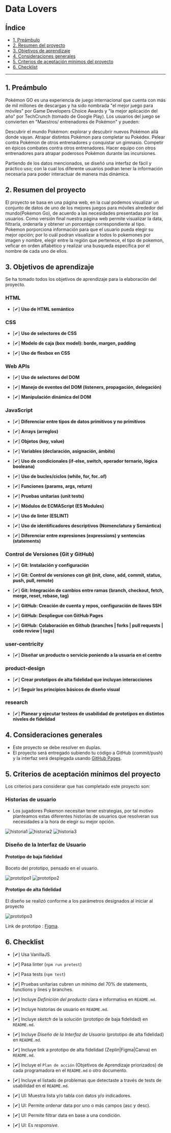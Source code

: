 # Data Lovers

## Índice

* [1. Preámbulo](#1-preámbulo)
* [2. Resumen del proyecto](#2-resumen-del-proyecto)
* [3. Objetivos de aprendizaje](#3-objetivos-de-aprendizaje)
* [4. Consideraciones generales](#4-consideraciones-generales)
* [5. Criterios de aceptación mínimos del proyecto](#5-criterios-de-aceptación-mínimos-del-proyecto)
* [6. Checklist](#6-checklist)

***

## 1. Preámbulo

Pokémon GO es una experiencia de juego internacional que cuenta con más de mil millones de descargas y ha sido nombrada "el mejor juego para móviles" por Game Developers Choice Awards y "la mejor aplicación del año" por TechCrunch (tomado de Google Play). Los usuarios del juego se convierten en "Maestros/ entrenadores de Pokémon" y pueden:

Descubrir el mundo Pokémon: explorar y descubrir nuevos Pokémon allá donde vayan.
Atrapar distintos Pokémon para completar su Pokédex.
Pelear contra Pokémon de otros entrenadores y conquistar un gimnasio.
Competir en épicos combates contra otros entrenadores.
Hacer equipo con otros entrenadores para atrapar poderosos Pokémon durante las incursiones.

Partiendo de los datos mencionados, se diseñó una interfaz de fácil y práctico uso; con la cual los diferente usuarios podran tener la información necesaria para poder interactuar de manera más dinámica.
## 2. Resumen del proyecto

El proyecto se basa en una página web, en la cual podemos visualizar un conjunto de datos de uno de los mejores juegos para móviles alrededor del mundo(Pokemon Go), de acuerdo a las necesidades presentadas por los usuarios.
Como versión final nuestra página web permite visualizar la data, filtrarla, ordenarla y obtener un porcentaje correspondiente al tipo.
Pokemon porporciona información para que el usuario pueda elegir su mejor opción; por lo cuál podran visualizar a todos lo pokemones por imagen y nombre, elegir entre la región que pertenece, el tipo de pokemon, veficar en orden alfabético y realizar una busqueda específica por el nombre de cada uno de ellos.
## 3. Objetivos de aprendizaje   

Se ha tomado todos los objetivos de aprendizaje para la elaboración del proyecto.

### HTML

- [✔] **Uso de HTML semántico**
### CSS

- [✔] **Uso de selectores de CSS**

- [✔] **Modelo de caja (box model): borde, margen, padding**

- [✔] **Uso de flexbox en CSS**
### Web APIs

- [✔] **Uso de selectores del DOM**

- [✔] **Manejo de eventos del DOM (listeners, propagación, delegación)**

- [✔] **Manipulación dinámica del DOM**
### JavaScript

- [✔] **Diferenciar entre tipos de datos primitivos y no primitivos**

- [✔] **Arrays (arreglos)**

- [✔] **Objetos (key, value)**

- [✔] **Variables (declaración, asignación, ámbito)**

- [✔] **Uso de condicionales (if-else, switch, operador ternario, lógica booleana)**

- [✔] **Uso de bucles/ciclos (while, for, for..of)**

- [✔] **Funciones (params, args, return)**

- [✔] **Pruebas unitarias (unit tests)**

- [✔] **Módulos de ECMAScript (ES Modules)**

- [✔] **Uso de linter (ESLINT)**

- [✔] **Uso de identificadores descriptivos (Nomenclatura y Semántica)**

- [✔] **Diferenciar entre expresiones (expressions) y sentencias (statements)**

### Control de Versiones (Git y GitHub)

- [✔] **Git: Instalación y configuración**

- [✔] **Git: Control de versiones con git (init, clone, add, commit, status, push, pull, remote)**

- [✔] **Git: Integración de cambios entre ramas (branch, checkout, fetch, merge, reset, rebase, tag)**

- [✔] **GitHub: Creación de cuenta y repos, configuración de llaves SSH**

- [✔] **GitHub: Despliegue con GitHub Pages**

- [✔] **GitHub: Colaboración en Github (branches | forks | pull requests | code review | tags)**

### user-centricity

- [✔] **Diseñar un producto o servicio poniendo a la usuaria en el centro**

### product-design

- [✔] **Crear prototipos de alta fidelidad que incluyan interacciones**

- [✔] **Seguir los principios básicos de diseño visual**

### research

- [✔] **Planear y ejecutar testeos de usabilidad de prototipos en distintos niveles de fidelidad**

## 4. Consideraciones generales

* Este proyecto se debe resolver en duplas.
* El proyecto será entregado subiendo tu código a GitHub (commit/push) y la
  interfaz será desplegada usando [GitHub Pages](https://pages.github.com/).

## 5. Criterios de aceptación mínimos del proyecto

Los criterios para considerar que has completado este proyecto son:
### Historias de usuario

* Los jugadores Pokemon necesitan tener estrategias, por tal motivo planteamos estas diferentes historias de usuarios que resolveran sus necesidades a la hora de elegir su mejor opción.

![historia1](historia1.png)
![historia2](historia2.png)
![historia3](historia3.png)

### Diseño de la Interfaz de Usuario

#### Prototipo de baja fidelidad

Boceto del prototipo, pensado en el usuario.

![prototipo1](prototipo1.png)
![prototipo2](prototipo2.png)
#### Prototipo de alta fidelidad

El diseño se realizó conforme a los parámetros designados al iniciar al proyecto 

![prototipo3](prototipo3.png)

Link de prototipo : [Figma](https://www.figma.com/proto/OhIvT8FRzP4oiqD8eu5m80/DATA-POKEMON?node-id=5%3A2&scaling=contain&page-id=0%3A1).
## 6. Checklist

* [✔] Usa VanillaJS.
* [✔] Pasa linter (`npm run pretest`)
* [✔] Pasa tests (`npm test`)
* [✔] Pruebas unitarias cubren un mínimo del 70% de statements, functions y
  lines y branches.
* [✔] Incluye _Definición del producto_ clara e informativa en `README.md`.
* [✔] Incluye historias de usuario en `README.md`.
* [✔] Incluye _sketch_ de la solución (prototipo de baja fidelidad) en
  `README.md`.
* [✔] Incluye _Diseño de la Interfaz de Usuario_ (prototipo de alta fidelidad)
  en `README.md`.

* [✔] Incluye link a prototipo de alta fidelidad (Zeplin|Figma|Canva) en `README.md`.
* [✔] Incluye el `Plan de acción` (Objetivos de Aprendizaje priorizados) de cada programadora en el `README.md` o otro documento.
* [✔] Incluye el listado de problemas que detectaste a través de tests de
  usabilidad en el `README.md`.
* [✔] UI: Muestra lista y/o tabla con datos y/o indicadores.
* [✔] UI: Permite ordenar data por uno o más campos (asc y desc).
* [✔] UI: Permite filtrar data en base a una condición.
* [✔] UI: Es _responsive_.